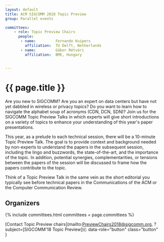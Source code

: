 ```yaml
---
layout: default
title: ACM SIGCOMM 2018 Topic Preview
group: Parallel events

committees:
    - role: Topic Preview Chairs
      people:
       - name:         Fernando Kuipers         
         affiliation:  TU Delft, Netherlands
       - name:         Gábor Rétvári
         affiliation:  BME, Hungary
         
         
---
```

# {{ page.title }}
Are you new to SIGCOMM? Are you an expert on data centers but have not yet dabbled in wireless or privacy topics? Do you want to learn how to navigate the alphabet soup of acronyms (CDN, DCN, SDN)? Join us for the SIGCOMM Topic Preview Talks in which experts will give short introductions on a variety of topics to enhance your understanding of this year's paper presentations.


This year, as a prelude to each technical session, there will be a 10-minute Topic Preview Talk. The goal is to provide context and background needed by non-experts to understand the papers in the subsequent session, including the lingo and buzzwords, the state-of-the-art, and the importance of the topic. In addition, potential synergies, complementarities, or tensions between the papers of the session will be discussed to frame how the papers contribute to the topic.


Think of a Topic Preview Talk in the same vein as the short editorial you typically see before technical papers in the Communications of the ACM or the Computer Communication Review.

## Organizers

{% include committees.html committees = page.committees %}

[Contact Topic Preview chairs](mailto:PreviewChairs2018@sigcomm.org, ?subject=[SIGCOMM'18 Topic Preview]){: data-role="button" class="button" }